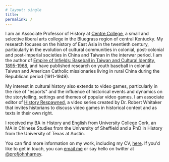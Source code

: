 ```yaml
---
# layout: single
title: 
permalink: /
---
```

I am an Associate Professor of History at [Centre College](http://www.centre.edu), a small and selective liberal arts college in the Bluegrass region of central Kentucky. My research focuses on the history of East Asia in the twentieth century, particularly in the evolution of cultural communities in colonial, post-colonial and post-imperial societies in China and Taiwan in the interwar period. I am the author of [Empire of Infields: Baseball in Taiwan and Cultural Identity, 1895-1968]("https://www.nebraskapress.unl.edu/university-of-nebraska-press/9780803286825/"), and have published research on youth baseball in colonial Taiwan and American Catholic missionaries living in rural China during the Republican period (1911-1949).

My interest in cultural history also extends to video games, particularly in the rise of "esports" and the influence of historical events and dynamics on the storytelling, settings and themes of popular video games. I am associate editor of [History Respawned]("http://www.historyrespawned.com"), a video series created by Dr. Robert Whitaker that invites historians to discuss video games in historical context and as texts in their own right.

I received my BA in History and English from University College Cork, an MA in Chinese Studies from the University of Sheffield and a PhD in History from the University of Texas at Austin.

You can find more information on my work, including my CV, [here]("https://centre.academia.edu/JohnHarney"). If you'd like to get in touch, you can [email me]("mailto:john.harney@centre.edu") or say hello on twitter at [@profjohnharney]("http://www.twitter.com/profjohnharney").